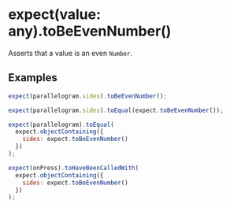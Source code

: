 # expect(value: any).toBeEvenNumber()

Asserts that a value is an even `Number`.

## Examples

```js
expect(parallelogram.sides).toBeEvenNumber();
```

```js
expect(parallelogram.sides).toEqual(expect.toBeEvenNumber());
```

```js
expect(parallelogram).toEqual(
  expect.objectContaining({
    sides: expect.toBeEvenNumber()
  })
);
```

```js
expect(onPress).toHaveBeenCalledWith(
  expect.objectContaining({
    sides: expect.toBeEvenNumber()
  })
);
```
